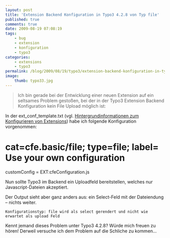 ```yaml
---
layout: post
title: 'Extension Backend Konfiguration in Typo3 4.2.8 von Typ file'
published: true
comments: true
date: 2009-08-19 07:08:19
tags:
    - bug
    - extension
    - konfiguration
    - typo3
categories:
    - extensions
    - typo3
permalink: /blog/2009/08/19/typo3/extension-backend-konfiguration-in-typo3-428-von-typ-file
image:
    thumb: typo33.jpg
---
```

> Ich bin gerade bei der Entwicklung einer neuen Extension auf ein seltsames Problem gestoßen, bei der in der Typo3 Extension Backend Konfiguration kein File Upload möglich ist:



In der ext\_conf\_template.txt (vgl. [Hintergrundinformationen zum Konfigurieren von Extensions][1]) habe ich folgende Konfiguration vorgenommen:

# cat=cfe.basic/file; type=file; label= Use your own configuration
customConfig = EXT:cfeConfiguration.js

Nun sollte Typo3 im Backend ein Uploadfeld bereitstellen, welches nur Javascript-Dateien akzeptiert.

Der Output sieht aber ganz anders aus: ein Select-Feld mit der Dateiendung &#8211; nichts weiter.


  
  
  
    Konfigurationstyp: file wird als select gerendert und nicht wie erwartet als upload Feld
  


Kennt jemand dieses Problem unter Typo3 4.2.8? Würde mich freuen zu hören! Derweil versuche ich dem Problem auf die Schliche zu kommen&#8230;

 [1]: http://mediavrog.net/blog/2007/05/28/typo3/extensions/backend-be-extension-konfiguration-von-konstanten-direkt-nach-installation-moglich-machen/